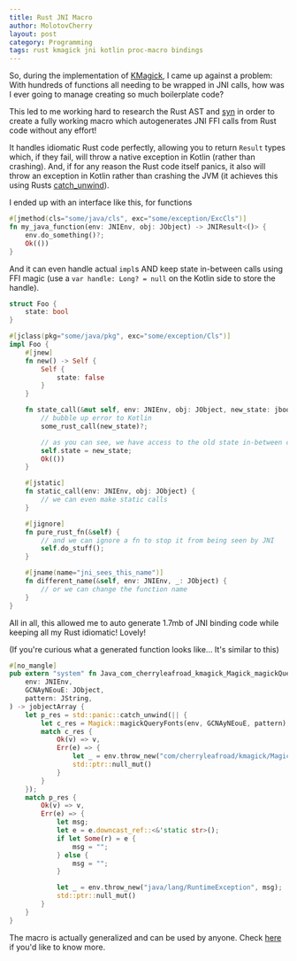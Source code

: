 ```yaml
---
title: Rust JNI Macro
author: MolotovCherry
layout: post
category: Programming
tags: rust kmagick jni kotlin proc-macro bindings
---
```


So, during the implementation of [KMagick](https://github.com/cherryleafroad/kmagick/), I came up against a problem: With hundreds of functions all needing to be wrapped in JNI calls, how was I ever going to manage creating so much boilerplate code?

This led to me working hard to research the Rust AST and [syn](https://crates.io/crates/syn) in order to create a fully working macro which autogenerates JNI FFI calls from Rust code without any effort!

<!--more-->

It handles idiomatic Rust code perfectly, allowing you to return `Result` types which, if they fail, will throw a native exception in Kotlin (rather than crashing). And, if for any reason the Rust code itself panics, it also will throw an exception in Kotlin rather than crashing the JVM (it achieves this using Rusts [catch_unwind](https://doc.rust-lang.org/std/panic/fn.catch_unwind.html)).

I ended up with an interface like this, for functions
```rust
#[jmethod(cls="some/java/cls", exc="some/exception/ExcCls")]
fn my_java_function(env: JNIEnv, obj: JObject) -> JNIResult<()> {
    env.do_something()?;
    Ok(())
}
```

And it can even handle actual `impl`s AND keep state in-between calls using FFI magic (use a `var handle: Long? = null` on the Kotlin side to store the handle).
```rust
struct Foo {
    state: bool
}

#[jclass(pkg="some/java/pkg", exc="some/exception/Cls")]
impl Foo {
    #[jnew]
    fn new() -> Self {
        Self {
            state: false
        }
    }

    fn state_call(&mut self, env: JNIEnv, obj: JObject, new_state: jboolean) -> JNIResult<()> {
        // bubble up error to Kotlin
        some_rust_call(new_state)?;

        // as you can see, we have access to the old state in-between calls and can even change it
        self.state = new_state;
        Ok(())
    }

    #[jstatic]
    fn static_call(env: JNIEnv, obj: JObject) {
        // we can even make static calls
    }

    #[jignore]
    fn pure_rust_fn(&self) {
        // and we can ignore a fn to stop it from being seen by JNI
        self.do_stuff();
    }

    #[jname(name="jni_sees_this_name")]
    fn different_name(&self, env: JNIEnv, _: JObject) {
        // or we can change the function name
    }
}
```

All in all, this allowed me to auto generate 1.7mb of JNI binding code while keeping all my Rust idiomatic! Lovely!

(If you're curious what a generated function looks like... It's similar to this)
```rust
#[no_mangle]
pub extern "system" fn Java_com_cherryleafroad_kmagick_Magick_magickQueryFonts(
    env: JNIEnv,
    GCNAyNEouE: JObject,
    pattern: JString,
) -> jobjectArray {
    let p_res = std::panic::catch_unwind(|| {
        let c_res = Magick::magickQueryFonts(env, GCNAyNEouE, pattern);
        match c_res {
            Ok(v) => v,
            Err(e) => {
                let _ = env.throw_new("com/cherryleafroad/kmagick/MagickException", "");
                std::ptr::null_mut()
            }
        }
    });
    match p_res {
        Ok(v) => v,
        Err(e) => {
            let msg;
            let e = e.downcast_ref::<&'static str>();
            if let Some(r) = e {
                msg = "";
            } else {
                msg = "";
            }

            let _ = env.throw_new("java/lang/RuntimeException", msg);
            std::ptr::null_mut()
        }
    }
}
```

The macro is actually generalized and can be used by anyone. Check [here](https://github.com/cherryleafroad/kmagick/tree/main/rust) if you'd like to know more.
